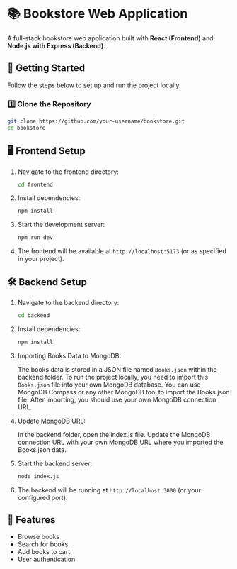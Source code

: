 # 📚 Bookstore Web Application  

A full-stack bookstore web application built with **React (Frontend)** and **Node.js with Express (Backend)**.  

## 🚀 Getting Started  

Follow the steps below to set up and run the project locally.  

### 1️⃣ Clone the Repository  
```sh
git clone https://github.com/your-username/bookstore.git
cd bookstore
```

## 🖥️ Frontend Setup  

1. Navigate to the frontend directory:  
   ```sh
   cd frontend
   ```
2. Install dependencies:  
   ```sh
   npm install
   ```
3. Start the development server:  
   ```sh
   npm run dev
   ```
4. The frontend will be available at `http://localhost:5173` (or as specified in your project).  

## 🛠 Backend Setup  

1. Navigate to the backend directory:  
   ```sh
   cd backend
   ```
2. Install dependencies:  
   ```sh
   npm install
   ```
3. Importing Books Data to MongoDB:

   The books data is stored in a JSON file named `Books.json` within the backend folder.
   To run the project locally, you need to import this `Books.json` file into your own MongoDB database.
   You can use MongoDB Compass or any other MongoDB tool to import the Books.json file.
   After importing, you should use your own MongoDB connection URL.
   
5. Update MongoDB URL:

   In the backend folder, open the index.js file.
   Update the MongoDB connection URL with your own MongoDB URL where you imported the
   Books.json data.
   
6. Start the backend server:  
   ```sh
   node index.js
   ```
7. The backend will be running at `http://localhost:3000` (or your configured port).  

## 📌 Features  

- Browse books  
- Search for books  
- Add books to cart  
- User authentication  


